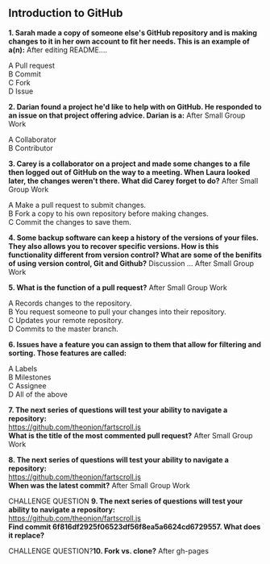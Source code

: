 ## Introduction to GitHub

**1. Sarah made a copy of someone else's GitHub repository and is making changes to it in her own account to fit her needs. This is an example of a(n):**  After editing README....

A Pull request  
B Commit  
C Fork  
D Issue  

**2. Darian found a project he'd like to help with on GitHub. He responded to an issue on that project offering advice. Darian is a:** After Small Group Work

  A Collaborator  
  B Contributor
  
**3. Carey is a collaborator on a project and made some changes to a file then logged out of GitHub on the way to a meeting. When Laura looked later, the changes weren't there. What did Carey forget to do?**  After Small Group Work   

A Make a pull request to submit changes.  
B Fork a copy to his own repository before making changes.  
C Commit the changes to save them.

**4. Some backup software can keep a history of the versions of your files. They also allows you to recover specific versions. How is this functionality different from version control? What are some of the benifits of using version control, Git and Github?** Discussion ... After Small Group Work  

**5. What is the function of a pull request?**  After Small Group Work  

A Records changes to the repository.  
B You request someone to pull your changes into their repository.  
C Updates your remote repository.  
D Commits to the master branch.

**6. Issues have a feature you can assign to them that allow for filtering and sorting.  Those features are called:**

A Labels  
B Milestones  
C Assignee  
D All of the above  

**7. The next series of questions will test your ability to navigate a repository:**  
https://github.com/theonion/fartscroll.js  
**What is the title of the most commented pull request?**  After Small Group Work

**8. The next series of questions will test your ability to navigate a repository:**  
https://github.com/theonion/fartscroll.js  
**When was the latest commit?**  After Small Group Work

CHALLENGE QUESTION **9. The next series of questions will test your ability to navigate a repository:**  
https://github.com/theonion/fartscroll.js  
**Find commit 6f816df2925f06523df56f8ea5a6624cd6729557. What does it replace?**  

CHALLENGE QUESTION?**10. Fork vs. clone?** After gh-pages
